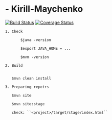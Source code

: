 # - Kirill-Maychenko

[![Build Status](https://travis-ci.org/Brest-Java-Course-2018/Kirill-Maychenko.svg?branch=master)](https://travis-ci.org/Brest-Java-Course-2018/Kirill-Maychenko)
[![Coverage Status](https://coveralls.io/repos/github/Brest-Java-Course-2018/Kirill-Maychenko/badge.svg)](https://coveralls.io/github/Brest-Java-Course-2018/Kirill-Maychenko)

    1. Check  
           
           $java -version  
           
           $export JAVA_HOME = ...
           
           $mvn -version
           
    2. Build
    
       
       $mvn clean install
       
    3. Preparing repotrs
     
       $mvn site
     
       $mvn site:stage
     
       check: ``<project>/target/stage/index.html``